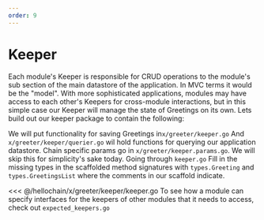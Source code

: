 ```yaml
---
order: 9
---
```


# Keeper

Each module's Keeper is responsible for CRUD operations to the module's sub section of the main datastore
of the application. In MVC terms it would be the "model". With more
sophisticated applications, modules may have access to each other's Keepers for
cross-module interactions,  but in this simple case our Keeper will manage the
state of Greetings on its own. Lets build out our keeper package to contain the following:

We will put functionality for saving Greetings in`x/greeter/keeper.go` And `x/greeter/keeper/querier.go` wil hold functions for querying our application datastore.
Chain specific params go in `x/greeter/keeper.params.go`. We will skip this for simplicity's sake today.
Going through `keeper.go` Fill in the missing types in the scaffolded method signatures with `types.Greeting` and `types.GreetingsList` where the comments in our scaffold indicate.


<<< @/hellochain/x/greeter/keeper/keeper.go
To see how a module can specify interfaces for the keepers of other modules that it needs to access, check out `expected_keepers.go`
